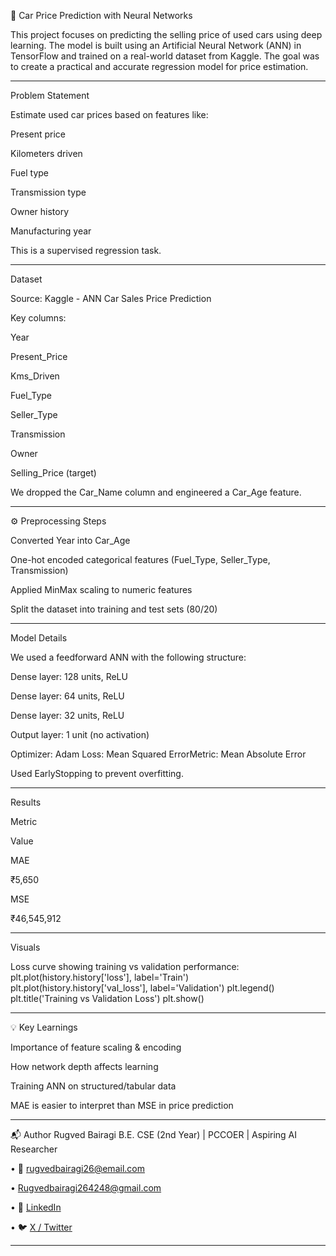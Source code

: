 
🚗 Car Price Prediction with Neural Networks

This project focuses on predicting the selling price of used cars using deep learning. The model is built using an Artificial Neural Network (ANN) in TensorFlow and trained on a real-world dataset from Kaggle. The goal was to create a practical and accurate regression model for price estimation.
_____________________________________________
Problem Statement

Estimate used car prices based on features like:

Present price

Kilometers driven

Fuel type

Transmission type

Owner history

Manufacturing year

This is a supervised regression task.
________________________________________


 Dataset

Source: Kaggle - ANN Car Sales Price Prediction

Key columns:

Year

Present_Price

Kms_Driven

Fuel_Type

Seller_Type

Transmission

Owner

Selling_Price (target)

We dropped the Car_Name column and engineered a Car_Age feature.
________________________________________
⚙️ Preprocessing Steps

Converted Year into Car_Age

One-hot encoded categorical features (Fuel_Type, Seller_Type, Transmission)

Applied MinMax scaling to numeric features

Split the dataset into training and test sets (80/20)

________________________________________

Model Details

We used a feedforward ANN with the following structure:

Dense layer: 128 units, ReLU

Dense layer: 64 units, ReLU

Dense layer: 32 units, ReLU

Output layer: 1 unit (no activation)

Optimizer: Adam Loss: Mean Squared ErrorMetric: Mean Absolute Error

Used EarlyStopping to prevent overfitting.

________________________________________
 Results

Metric

Value

MAE

₹5,650

MSE

₹46,545,912
________________________________________
 Visuals

Loss curve showing training vs validation performance:
plt.plot(history.history['loss'], label='Train')
plt.plot(history.history['val_loss'], label='Validation')
plt.legend()
plt.title('Training vs Validation Loss')
plt.show()
________________________________________
💡 Key Learnings

Importance of feature scaling & encoding

How network depth affects learning

Training ANN on structured/tabular data

MAE is easier to interpret than MSE in price prediction


________________________________________
📬 Author
Rugved Bairagi
B.E. CSE (2nd Year) | PCCOER | Aspiring AI Researcher

•	📧 rugvedbairagi26@email.com

•	Rugvedbairagi264248@gmail.com 

•	🔗 [LinkedIn](https://www.linkedin.com/in/rugved-bairagi-7882b5285/)

•	🐦 [X / Twitter](https://x.com/vedbairagi_26)

________________________________________

